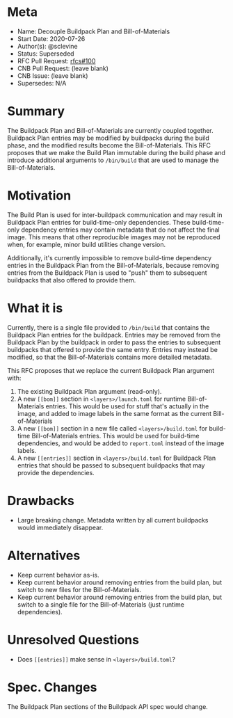 # Meta
[meta]: #meta
- Name: Decouple Buildpack Plan and Bill-of-Materials
- Start Date: 2020-07-26
- Author(s): @sclevine
- Status: Superseded
- RFC Pull Request: [rfcs#100](https://github.com/buildpacks/rfcs/pull/100)
- CNB Pull Request: (leave blank)
- CNB Issue: (leave blank)
- Supersedes: N/A

# Summary
[summary]: #summary

The Buildpack Plan and Bill-of-Materials are currently coupled together. Buildpack Plan entries may be modified by buildpacks during the build phase, and the modified results become the Bill-of-Materials. This RFC proposes that we make the Build Plan immutable during the build phase and introduce additional arguments to `/bin/build` that are used to manage the Bill-of-Materials.

# Motivation
[motivation]: #motivation

The Build Plan is used for inter-buildpack communication and may result in Buildpack Plan entries for build-time-only dependencies. These build-time-only dependency entries may contain metadata that do not affect the final image. This means that other reproducible images may not be reproduced when, for example, minor build utilities change version.

Additionally, it's currently impossible to remove build-time dependency entries in the Buildpack Plan from the Bill-of-Materials, because removing entries from the Buildpack Plan is used to "push" them to subsequent buildpacks that also offered to provide them.

# What it is
[what-it-is]: #what-it-is

Currently, there is a single file provided to `/bin/build` that contains the Buildpack Plan entries for the buildpack. Entries may be removed from the Buildpack Plan by the buildpack in order to pass the entries to subsequent buildpacks that offered to provide the same entry. Entries may instead be modified, so that the Bill-of-Materials contains more detailed metadata.

This RFC proposes that we replace the current Buildpack Plan argument with:
1. The existing Buildpack Plan argument (read-only).
2. A new `[[bom]]` section in `<layers>/launch.toml` for runtime Bill-of-Materials entries. This would be used for stuff that's actually in the image, and added to image labels in the same format as the current Bill-of-Materials
3. A new `[[bom]]` section in a new file called `<layers>/build.toml` for build-time Bill-of-Materials entries. This would be used for build-time dependencies, and would be added to `report.toml` instead of the image labels.
4. A new `[[entries]]` section in `<layers>/build.toml` for Buildpack Plan entries that should be passed to subsequent buildpacks that may provide the dependencies. 

# Drawbacks
[drawbacks]: #drawbacks

- Large breaking change. Metadata written by all current buildpacks would immediately disappear.

# Alternatives
[alternatives]: #alternatives

- Keep current behavior as-is.
- Keep current behavior around removing entries from the build plan, but switch to new files for the Bill-of-Materials.
- Keep current behavior around removing entries from the build plan, but switch to a single file for the Bill-of-Materials (just runtime dependencies).

# Unresolved Questions
[unresolved-questions]: #unresolved-questions

- Does `[[entries]]` make sense in `<layers>/build.toml`?

# Spec. Changes
[spec-changes]: #spec-changes
The Buildpack Plan sections of the Buildpack API spec would change.
